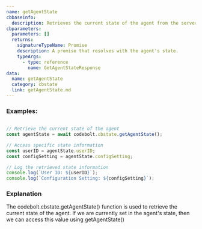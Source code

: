 ```yaml
---
name: getAgentState
cbbaseinfo:
  description: Retrieves the current state of the agent from the server via WebSocket.
cbparameters:
  parameters: []
  returns:
    signatureTypeName: Promise
    description: A promise that resolves with the agent's state.
    typeArgs:
      - type: reference
        name: GetAgentStateResponse
data:
  name: getAgentState
  category: cbstate
  link: getAgentState.md
---
```

<CBBaseInfo/> 
 <CBParameters/>


### Examples: 

```js

// Retrieve the current state of the agent
const agentState = await codebolt.cbstate.getAgentState();

// Access specific state information
const userID = agentState.userID;
const configSetting = agentState.configSetting;

// Log the retrieved state information
console.log(`User ID: ${userID}`);
console.log(`Configuration Setting: ${configSetting}`);

```

### Explanation

The codebolt.cbstate.getAgentState() function is used to retrieve the current state of the agent. If we are currently set in the agent's state, then we can access this value using getAgentState()